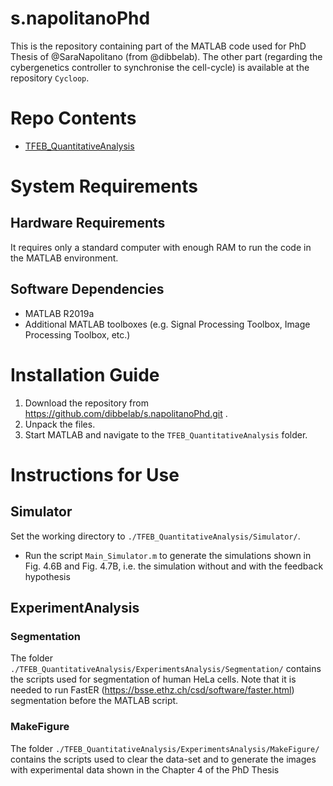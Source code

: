 # s.napolitanoPhd

This is the repository containing part of the MATLAB code used for PhD Thesis of @SaraNapolitano (from @dibbelab). The other part (regarding the cybergenetics controller to synchronise the cell-cycle) is available at the repository `Cycloop`.


# Repo Contents
+ [TFEB_QuantitativeAnalysis](./TFEB_QuantitativeAnalysis)


# System Requirements
## Hardware Requirements
It requires only a standard computer with enough RAM to run the code in the MATLAB environment.


## Software Dependencies
+ MATLAB R2019a
+ Additional MATLAB toolboxes (e.g. Signal Processing Toolbox, Image Processing Toolbox, etc.)


# Installation Guide
1. Download the repository from https://github.com/dibbelab/s.napolitanoPhd.git .
2. Unpack the files.
3. Start MATLAB and navigate to the `TFEB_QuantitativeAnalysis` folder.


# Instructions for Use
## Simulator
Set the working directory to `./TFEB_QuantitativeAnalysis/Simulator/`. 

+ Run the script `Main_Simulator.m` to generate the simulations shown in Fig. 4.6B and Fig. 4.7B, i.e. the simulation without and with the feedback hypothesis


## ExperimentAnalysis
### Segmentation
The folder `./TFEB_QuantitativeAnalysis/ExperimentsAnalysis/Segmentation/` contains the scripts used for segmentation of human HeLa cells. Note that it is needed to run FastER (https://bsse.ethz.ch/csd/software/faster.html) segmentation before the MATLAB script.


### MakeFigure
The folder `./TFEB_QuantitativeAnalysis/ExperimentsAnalysis/MakeFigure/` contains the scripts used to clear the data-set and to generate the images with experimental data shown in the Chapter 4 of the PhD Thesis
